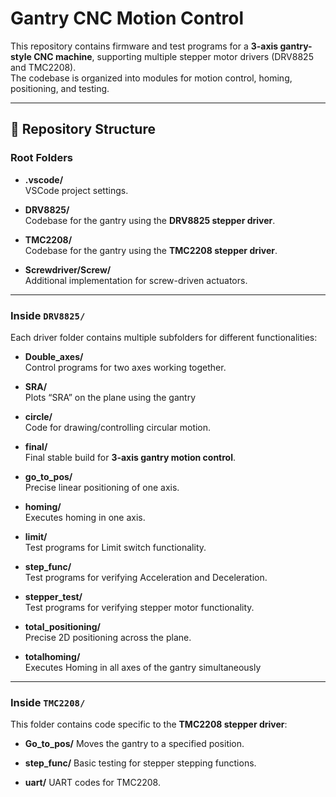 # Gantry CNC Motion Control

This repository contains firmware and test programs for a **3-axis gantry-style CNC machine**, supporting multiple stepper motor drivers (DRV8825 and TMC2208).  
The codebase is organized into modules for motion control, homing, positioning, and testing.

---

## 📂 Repository Structure

### Root Folders
- **.vscode/**  
  VSCode project settings.

- **DRV8825/**  
  Codebase for the gantry using the **DRV8825 stepper driver**.

- **TMC2208/**  
  Codebase for the gantry using the **TMC2208 stepper driver**.

- **Screwdriver/Screw/**  
  Additional implementation for screw-driven actuators.
---
### Inside `DRV8825/`

Each driver folder contains multiple subfolders for different functionalities:

- **Double_axes/**  
  Control programs for two axes working together.

- **SRA/**  
  Plots “SRA” on the plane using the gantry

- **circle/**  
  Code for drawing/controlling circular motion.

- **final/**  
  Final stable build for **3-axis gantry motion control**.

- **go_to_pos/**  
  Precise linear positioning of one axis.

- **homing/**  
  Executes homing in one axis.

- **limit/**  
  Test programs for Limit switch functionality.

- **step_func/**  
  Test programs for verifying Acceleration and Deceleration. 

- **stepper_test/**  
  Test programs for verifying stepper motor functionality.

- **total_positioning/**  
  Precise 2D positioning across the plane.

- **totalhoming/**  
  Executes Homing in all axes of the gantry simultaneously

---
### Inside `TMC2208/`

This folder contains code specific to the **TMC2208 stepper driver**:

- **Go_to_pos/**
  Moves the gantry to a specified position.
    
- **step_func/**
  Basic testing for stepper stepping functions.
   
- **uart/**
  UART codes for TMC2208.  

